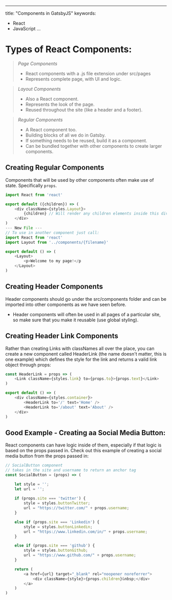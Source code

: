 ---
title: "Components in GatsbyJS"
keywords:
  - React
  - JavaScript
…

# Types of React Components:
> *Page Components*
> - React components with a .js file extension under src/pages
> - Represents complete page, with UI and logic.   

> *Layout Components*
> - Also a React component. 
> - Represents the look of the page.
> - Reused throughout the site (like a header and a footer).   

> *Regular Components*
> - A React component too.
> - Building blocks of all we do in Gatsby.
> - If something needs to be reused, build it as a component.
> - Can be bundled together with other components to create larger components. 

## Creating Regular Components
Components that will be used by other components often make use of state. Specifically `props`.
```js
import React from 'react'

export default ({children}) => (
	<div className={styles.Layout}>
    	{children} // Will render any children elements inside this div
    </div>
)
--- New File ---
// To use in another component just call:
import React from 'react'
import Layout from '../components/{filename}'

export default () => (
	<Layout>
    	<p>Welcome to my page!</p
    </Layout>
)
```

## Creating Header Components
Header components should go under the src/components folder and can be imported into other components as we have seen before.
- Header components will often be used in all pages of a particular site, so make sure that you make it reusable (use global styling).

## Creating Header Link Components
Rather than creating Links with classNames all over the place, you can create a new component called HeaderLink (the name doesn't matter, this is one example) which defines the style for the link and returns a valid link object through props:
```js
const HeaderLink = props => (
	<Link className={styles.link} to={props.to}>{props.text}</Link>
)

export default () => (
	<div className={styles.container}>
    	<HeaderLink to='/' text='Home' />
        <HeaderLink to='/about' text='About' />
    </div>
)
```

## Good Example - Creating aa Social Media Button:
React components can have logic inside of them, especially if that logic is based on the props passed in. Check out this example of creating a social media button from the props passed in:
```js
// SocialButton component
// takes in the site and username to return an anchor tag
const SocialButton = (props) => (

	let style = '';
    let url = '';
    
    if (props.site === 'twitter') {
    	style = styles.buttonTwitter;
    	url = "https://twitter.com/" + props.username;
	}

	else if (props.site === 'Linkedin') {
        style = styles.buttonLinkedin;
        url = "https://www.linkedin.com/in/" + props.username;
    }

	else if (props.site === 'github') {
        style = styles.buttonGithub;
        url = "https://www.github.com/" + props.username;
    }

	return (
    	<a href={url} target="_blank" rel="noopener noreferrer">
        	<div className={style}>{props.children}&nbsp;</div>
        </a>
    )
)
```